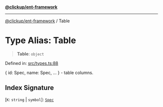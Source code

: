 [**@clickup/ent-framework**](../README.md)

***

[@clickup/ent-framework](../globals.md) / Table

# Type Alias: Table

> **Table**: `object`

Defined in: [src/types.ts:88](https://github.com/clickup/ent-framework/blob/master/src/types.ts#L88)

{ id: Spec, name: Spec, ... } - table columns.

## Index Signature

\[`K`: `string` \| `symbol`\]: [`Spec`](Spec.md)
